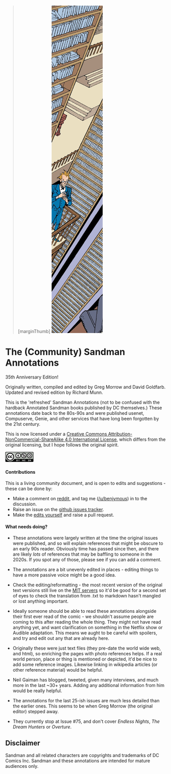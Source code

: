 > [marginThumb] ![](images/introduction_side.jpg)

# The (Community) Sandman Annotations

35th Anniversary Edition!

Originally written, compiled and edited by Greg Morrow and David Goldfarb. Updated and revised edition by Richard Munn.

This is the 'refreshed' Sandman Annotations (not to be confused with the hardback Annotated Sandman books published by DC themselves.) These annotations date back to the 80s-90s and were published usenet, Compuserve, Genie, and other services that have long been forgotten by the 21st century.

This is now licensed under a [Creative Commons Attribution-NonCommercial-ShareAlike 4.0 International License](http://creativecommons.org/licenses/by-nc-sa/4.0/), which differs from the original licensing, but I hope follows the original spirit.

[![Creative Commons License](images/by-nc-sa-4_0.png)](http://creativecommons.org/licenses/by-nc-sa/4.0/)

#### Contributions

This is a living community document, and is open to edits and suggestions - these can be done by:

- Make a comment on [reddit](https://www.reddit.com/r/Sandman/), and tag me ([/u/benjymous](https://www.reddit.com/user/benjymous)) in to the discussion.
- Raise an issue on the [github issues tracker](https://github.com/benjymous/annotations/issues).
- Make the [edits yourself](https://github.com/benjymous/annotations/) and raise a pull request.

#### What needs doing?

- These annotations were largely written at the time the original issues were published, and so will explain references that might be obscure to an early 90s reader. Obviously time has passed since then, and there are likely _lots_ of references that may be baffling to someone in the 2020s. If you spot any of those, please see if you can add a comment.

- The annotations are a bit unevenly edited in places - editing things to have a more passive voice might be a good idea.

- Check the editing/reformatting - the most recent version of the original text versions still live on the [MIT servers](http://theory.csail.mit.edu/ftp-data/pub/ftp/ftp/people/wald/sandman/) so it'd be good for a second set of eyes to check the translation from .txt to markdown hasn't mangled or lost anything important.

- Ideally someone should be able to read these annotations alongside their first ever read of the comic - we shouldn't assume people are coming to this after reading the whole thing. They might not have read anything yet, and want clarification on something in the Netflix show or Audible adaptation. This means we aught to be careful with spoilers, and try and edit out any that are already here.

- Originally these were just text files (they pre-date the world wide web, and html), so enriching the pages with photo references helps. If a real world person, place or thing is mentioned or depicted, it'd be nice to add some reference images. Likewise linking in wikipedia articles (or other reference material) would be helpful.

- Neil Gaiman has blogged, tweeted, given many interviews, and much more in the last ~30+ years. Adding any additional information from him would be really helpful.

- The annotations for the last 25-ish issues are much less detailed than the earlier ones. This seems to be when Greg Morrow (the original editor) stepped away.

- They currently stop at Issue #75, and don't cover _Endless Nights_, _The Dream Hunters_ or _Overture_.

## Disclaimer

Sandman and all related characters are copyrights and trademarks of DC Comics Inc. Sandman and these annotations are intended for mature audiences only.

